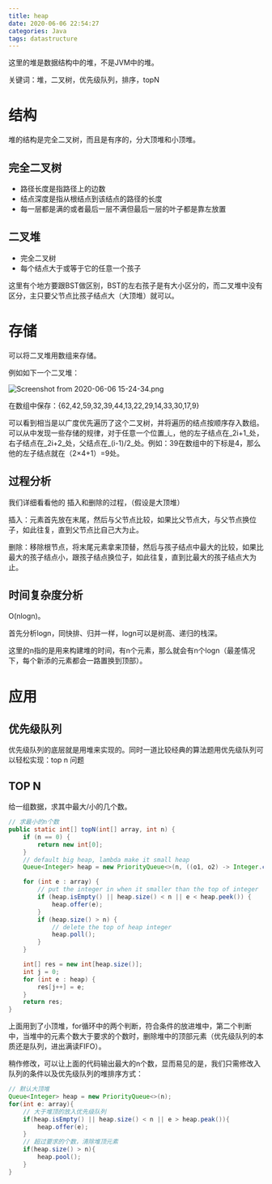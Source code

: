 ```yaml
---
title: heap
date: 2020-06-06 22:54:27
categories: Java
tags: datastructure
---
```


这里的堆是数据结构中的堆，不是JVM中的堆。

关键词：堆，二叉树，优先级队列，排序，topN

<!-- more -->

<!-- toc -->

# 结构

堆的结构是完全二叉树，而且是有序的，分大顶堆和小顶堆。	

## 完全二叉树

- 路径长度是指路径上的边数
- 结点深度是指从根结点到该结点的路径的长度
- 每一层都是满的或者最后一层不满但最后一层的叶子都是靠左放置

## 二叉堆

- 完全二叉树
- 每个结点大于或等于它的任意一个孩子

这里有个地方要跟BST做区别，BST的左右孩子是有大小区分的，而二叉堆中没有区分，主只要父节点比孩子结点大（大顶堆）就可以。



# 存储

可以将二叉堆用数组来存储。

例如如下一个二叉堆：

![Screenshot from 2020-06-06 15-24-34.png](https://i.loli.net/2020/06/06/JbDlczXVh35sEF1.png)

在数组中保存：{62,42,59,32,39,44,13,22,29,14,33,30,17,9}

可以看到相当是以广度优先遍历了这个二叉树，并将遍历的结点按顺序存入数组。可以从中发现一些存储的规律，对于任意一个位置_i_，他的左子结点在_2i+1_处，右子结点在_2i+2_处，父结点在_(i-1)/2_处。例如：39在数组中的下标是4，那么他的左子结点就在（2×4+1）=9处。

## 过程分析

我们详细看看他的 插入和删除的过程，（假设是大顶堆）

插入：元素首先放在末尾，然后与父节点比较，如果比父节点大，与父节点换位子，如此往复，直到父节点比自己大为止。

删除：移除根节点，将末尾元素拿来顶替，然后与孩子结点中最大的比较，如果比最大的孩子结点小，跟孩子结点换位子，如此往复，直到比最大的孩子结点大为止。



## 时间复杂度分析

O(nlogn)。

首先分析logn，同快排、归并一样，logn可以是树高、递归的栈深。

这里的n指的是用来构建堆的时间，有n个元素，那么就会有n个logn（最差情况下，每个新添的元素都会一路置换到顶部）。



# 应用

## 优先级队列

优先级队列的底层就是用堆来实现的。同时一道比较经典的算法题用优先级队列可以轻松实现：top n 问题

## TOP N

给一组数据，求其中最大/小的几个数。

```java
// 求最小的n个数
public static int[] topN(int[] array, int n) {
    if (n == 0) {
        return new int[0];
    }
    // default big heap, lambda make it small heap
    Queue<Integer> heap = new PriorityQueue<>(n, ((o1, o2) -> Integer.compare(o2, o1)));

    for (int e : array) {
        // put the integer in when it smaller than the top of integer
        if (heap.isEmpty() || heap.size() < n || e < heap.peek()) {
            heap.offer(e);
        }
        if (heap.size() > n) {
            // delete the top of heap integer
            heap.poll();
        }
    }

    int[] res = new int[heap.size()];
    int j = 0;
    for (int e : heap) {
        res[j++] = e;
    }
    return res;
}
```

上面用到了小顶堆，for循环中的两个判断，符合条件的放进堆中，第二个判断中，当堆中的元素个数大于要求的个数时，删除堆中的顶部元素（优先级队列的本质还是队列，进出满读FIFO）。

稍作修改，可以让上面的代码输出最大的n个数，显而易见的是，我们只需修改入队列的条件以及优先级队列的堆排序方式：

```java
// 默认大顶堆
Queue<Integer> heap = new PriorityQueue<>(n);
for(int e: array){
    // 大于堆顶的放入优先级队列
    if(heap.isEmpty() || heap.size() < n || e > heap.peak()){
        heap.offer(e);
    }
    // 超过要求的个数，清除堆顶元素
    if(heap.size() > n){
        heap.pool();
    }
}
```





